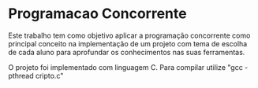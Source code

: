 # Programacao Concorrente
 Este trabalho tem como objetivo aplicar a programação concorrente como principal conceito na implementação de um projeto com tema de escolha de cada aluno para aprofundar os conhecimentos nas suas ferramentas.

 O projeto foi implementado com linguagem C.
 Para compilar utilize "gcc -pthread cripto.c"
